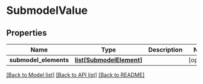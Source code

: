 # SubmodelValue

## Properties
Name | Type | Description | Notes
------------ | ------------- | ------------- | -------------
**submodel_elements** | [**list[SubmodelElement]**](SubmodelElement.md) |  | [optional] 

[[Back to Model list]](../README.md#documentation-for-models) [[Back to API list]](../README.md#documentation-for-api-endpoints) [[Back to README]](../README.md)


